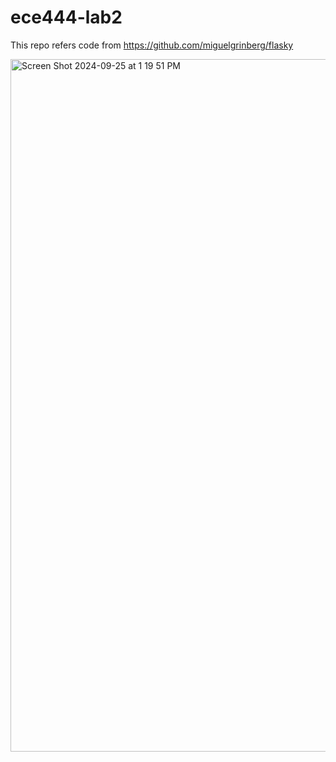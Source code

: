 # ece444-lab2

This repo refers code from https://github.com/miguelgrinberg/flasky

<img width="1108" alt="Screen Shot 2024-09-25 at 1 19 51 PM" src="https://github.com/user-attachments/assets/cf14c236-6618-4f2a-a8e2-13dc0fc12e2a">

